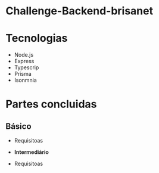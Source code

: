 # Challenge-Backend-brisanet


# Tecnologias
- Node.js
- Express
- Typescrip
- Prisma
- Isonmnia

# Partes concluidas

## __Básico__
- Requisitoas

- __Intermediário__
- Requisitoas
